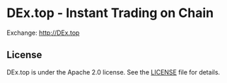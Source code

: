 # DEx.top - Instant Trading on Chain

Exchange: http://DEx.top

## License
DEx.top is under the Apache 2.0 license. See the [LICENSE](./LICENSE) file for details.
